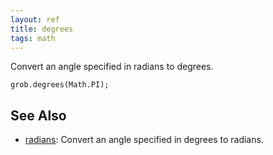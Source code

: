 ```yaml
---
layout: ref
title: degrees
tags: math
---
```

Convert an angle specified in radians to degrees.

    grob.degrees(Math.PI);

## See Also
- [radians](/ref/radians.html): Convert an angle specified in degrees to radians.
